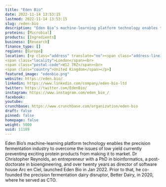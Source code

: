```yaml
---
title: "Eden Bio"
date: 2022-11-14 13:53:15
lastmod: 2022-11-14 13:53:15
slug: /eden-bio
description: "Eden Bio’s machine-learning platform technology enables the precision fermentation industry to overcome the issues of low yield currently preventing exciting protein products from making it to market. Dr Christopher Reynolds, an entrepreneur with a PhD in bioinformatics, a post-doctorate in bioengineering, and over twenty years as director of software house Arc en Ciel, launched Eden Bio in Jan 2022. Prior to that, he co-founded the precision fermentation dairy disruptor, Better Dairy, in 2020, where he served as CTO."
proteins: [Microbial]
products: [Ingredients]
business: [Research]
finance_type: []
regions: [Europe]
location: [<p class="address" translate="no"><span class="address-line1">Wood Lane 58</span><br>
<span class="locality">London</span><br>
<span class="postal-code">W12 7RZ</span><br>
<span class="country">United Kingdom</span></p>]
featured_image: "edenbio.png"
website: https://eden.bio/
linkedin: https://www.linkedin.com/company/eden-bio-ltd
twitter: https://twitter.com/EdenBio/
instagram: https://www.instagram.com/eden_bio_/
facebook: 
youtube: 
crunchbase: https://www.crunchbase.com/organization/eden-bio
draft: false
pinned: false
homepage: false
weight: 5000
uuid: 11189
---
```

Eden Bio’s machine-learning platform technology enables the precision fermentation industry to overcome the issues of low yield currently preventing exciting protein products from making it to market. Dr Christopher Reynolds, an entrepreneur with a PhD in bioinformatics, a post-doctorate in bioengineering, and over twenty years as director of software house Arc en Ciel, launched Eden Bio in Jan 2022. Prior to that, he co-founded the precision fermentation dairy disruptor, Better Dairy, in 2020, where he served as CTO.
